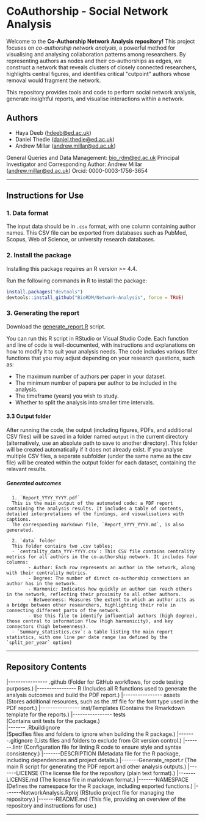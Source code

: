# CoAuthorship - Social Network Analysis

Welcome to the **Co-Authorship Network Analysis repository!**
This project focuses on *co-authorship network analysis*, a powerful method for visualising and analysing collaboration patterns among researchers. By representing authors as nodes and their co-authorships as edges, we construct a network that reveals clusters of closely connected researchers, highlights central figures, and identifies critical "cutpoint" authors whose removal would fragment the network.

This repository provides tools and code to perform social network analysis, generate insightful reports, and visualise interactions within a network.

## Authors

- Haya Deeb (hdeeb@ed.ac.uk)
- Daniel Thedie (daniel.thedie@ed.ac.uk)
- Andrew Millar (andrew.millar@ed.ac.uk)

General Queries and Data Management: bio_rdm@ed.ac.uk
Principal Investigator and Corresponding Author: Andrew Millar (andrew.millar@ed.ac.uk) Orcid: 0000-0003-1756-3654

---

## Instructions for Use

### 1. Data format

The input data should be in `.csv`  format, with one column containing author names. This CSV file can be exported from databases such as PubMed, Scopus, Web of Science, or university research databases.

### 2. Install the package

Installing this package requires an R version >= 4.4.

Run the following commands in R to install the package:

```r
install.packages("devtools")
devtools::install_github("BioRDM/Network-Analysis", force = TRUE)
```

### 3. Generating the report

Download the [generate_report.R](https://github.com/BioRDM/Network-Analysis/blob/main/Generate_report.r) script.

You can run this R script in RStudio or Visual Studio Code. Each function and line of code is well-documented, with instructions and explanations on how to modify it to suit your analysis needs.
The code includes various filter functions that you may adjust depending on your research questions, such as:

- The maximum number of authors per paper in your dataset.
- The minimum number of papers per author to be included in the analysis.
- The timeframe (years) you wish to study.
- Whether to split the analysis into smaller time intervals.

#### 3.3 Output folder

After running the code, the output (including figures, PDFs, and additional CSV files) will be saved in a folder named `output` in the current directory (alternatively, use an absolute path to save to another directory). This folder will be created automatically if it does not already exist.
If you analyse multiple CSV files, a separate subfolder (under the same name as the csv file) will be created within the output folder for each dataset, containing the relevant results.

##### Generated outcomes

      1. `Report_YYYY_YYYY.pdf`
      This is the main output of the automated code: a PDF report containing the analysis results. It includes a table of contents, detailed interpretations of the findings, and visualisations with captions. 
      The corresponding markdown file, `Report_YYYY_YYYY.md`, is also generated.

      2. `data` folder
      This folder contains two .csv tables;
      - `centrality_data_YYY-YYYY.csv`: This CSV file contains centrality metrics for all authors in the co-authorship network. It includes four columns:
            - Author: Each row represents an author in the network, along with their centrality metrics.
            - Degree: The number of direct co-authorship connections an author has in the network.
            - Harmonic: Indicates how quickly an author can reach others in the network, reflecting their proximity to all other authors.
            - Betweenness: Measures the extent to which an author acts as a bridge between other researchers, highlighting their role in connecting different parts of the network.
            - Use this file to identify influential authors (high degree), those central to information flow (high harmonicity), and key connectors (high betweenness).
      - `Summary_statistics.csv`: a table listing the main report statistics, with one line per date range (as defined by the `split_per_year` option)

---

## Repository Contents

|---------------- .github
            (Folder for GitHub workflows, for code testing purposes.)
|---------------- R
            (Includes all R functions used to generate the analysis outcomes and build the PDF report.)
|---------------- assets
            (Stores additional resources, such as the .ttf file for the font type used in the PDF report.)
|---------------- inst/Templates
            (Contains the Rmarkdown template for the reports.)
|---------------- tests  
            (Contains unit tests for the package.)  
|------- .Rbuildignore  
            (Specifies files and folders to ignore when building the R package.)
|-------.gitignore
            (Lists files and folders to exclude from Git version control.)
|-------.lintr
            (Configuration file for linting R code to ensure style and syntax consistency.)
|-------DESCRIPTION
            (Metadata file for the R package, including dependencies and project details.)
|-------Generate_report.r
            (The main R script for generating the PDF report and other analysis outputs.)
|-------LICENSE
            (The license file for the repository (plain text format).)
|-------LICENSE.md
            (The license file in markdown format.)
|-------NAMESPACE
            (Defines the namespace for the R package, including exported functions.)
|-------NetworkAnalysis.Rproj
            (RStudio project file for managing the repository.)
|-------README.md
            (This file, providing an overview of the repository and instructions for use.)

---
